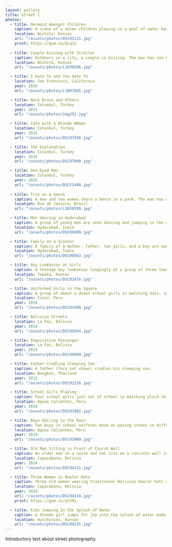 ```yaml
---
layout: gallery
title: Street 1
photos:
  - title: Mermaid Amongst Children
    caption: A scene of a dozen children playing in a pool of water backlit by the sun. In the forgeround, one of the older girls is dressed in a mermaid costume. The central figure is a young girl smiling.
    location: Wichita, Kansas
    url: "/assets/photos/DSC05111.jpg"
    print: https://gum.co/kLqJi
    
  - title: Couple Kissing with Stroller
    caption: Outdoors in a city, a couple is kissing. The man has one hand on a stroller with a child inside while yet another child holds on to the other handle of the stroller.
    location: Wichita, Kansas
    url: "/assets/photos/L1030206.jpg"

  - title: I Hate To and You Hate To
    location: San Francisco, California
    year: 2016
    url: "/assets/photos/L1007845.jpg"

  - title: Neck Brace and Others
    location: Istanbul, Turkey
    year: 2015
    url: "/assets/photos/img252.jpg"

  - title: Cafe with a Blonde WOman
    location: Istanbul, Turkey
    year: 2015
    url: "/assets/photos/DSC07456.jpg"

  - title: The Explanation
    location: Istanbul, Turkey
    year: 2015
    url: "/assets/photos/DSC07049.jpg"

  - title: One-Eyed Man
    location: Istanbul, Turkey
    year: 2015
    url: "/assets/photos/DSCF3408.jpg"
    
  - title: Trio on a bench
    caption: A man and two women share a bench in a park. The man has white hair and stares wearily at the camera.
    location: Rio de Janiero, Brazil
    url: "/assets/photos/L1030399.jpg"

  - title: Men dancing in Hyderabad
    caption: A group of young men are seen dancing and jumping in the air surrounded by drummers.
    location: Hyderabad, India
    url: "/assets/photos/DSC00209.jpg"

  - title: Family on a Scooter
    caption: A family of a mother, father, two girls, and a boy are squeezed onto a scooter driving through the busy streets of Hyderabad.
    location: Hyderabad, India
    url: "/assets/photos/DSC00563.jpg"

  - title: Boy LooKansas at Girls
    caption: A teenage boy looKansas longingly at a group of three teenage girls who seem not to notice him.
    location: Topeka, Kansas
    url: "/assets/photos/DSC01476.jpg"

  - title: Uniformed Girls in the Square
    caption: A group of about a dozen school girls in matching hats, sweaters, and skirts stand aimlessly on paving stones in a town square.
    location: Cusco, Peru
    year: 2014
    url: "/assets/photos/DSC01990.jpg"

  - title: Bolivian Streets
    location: La Paz, Bolivia
    year: 2014
    url: "/assets/photos/DSC05044.jpg"

  - title: Inquisitive Passenger
    location: La Paz, Bolivia
    year: 2014
    url: "/assets/photos/DSC05099.jpg"

  - title: Father Cradling Sleeping Son
    caption: A father (face not shown) cradles his sleeping son.
    location: Bangkok, Thailand
    year: 2012
    url: "/assets/photos/DSC02216.jpg"

  - title: School Girls Playing
    caption: Four school girls just out of school in matching plaid skirts play by pulling at the girl in the middle, all the girls are smiling.
    location: Aguas Calientes, Peru
    year: 2014
    url: "/assets/photos/DSC03902.jpg"

  - title: Boys Smiling in the Rain
    caption: Two boys in school uniforms move on paving stones in different directions in the rain.
    location: Aguas Calientes, Peru
    year: 2014
    url: "/assets/photos/DSC03909.jpg"

  - title: Old Man Sitting in Front of Church Wall
    caption: An older man in a suite and hat sits on a concrete wall in front of a church.
    location: Copacabana, Bolivia
    year: 2014
    url: "/assets/photos/DSC04111.jpg"

  - title: Three Women in Bowler Hats
    caption: Three old women wearing traditional Bolivian bowler hats and layered skirts look on. The middle woman is covering her face.
    location: Copacabana, Bolivia
    year: 2014
    url: "/assets/photos/DSC04119.jpg"
    print: https://gum.co/ySYRs

  - title: Kids Jumping in the Splash of Water
    caption: A blonde girl jumps for joy into the splash of water made by a carnival ride at night surrounded by other playing kids.
    location: Hutchinson, Kansas
    url: "/assets/photos/DSC04235.jpg"
---
```

<p>Introductory text about street photography.</p>